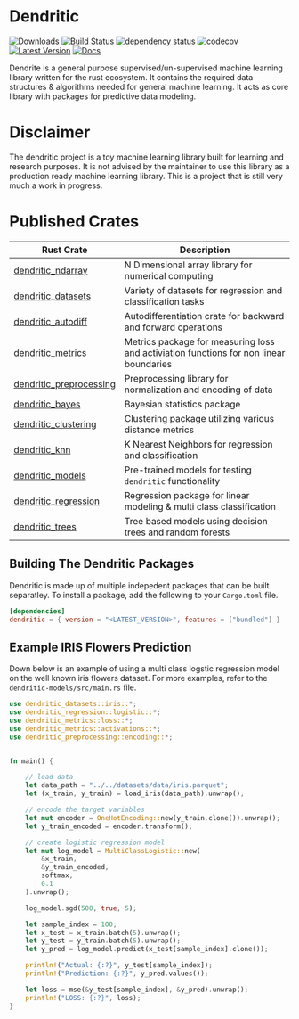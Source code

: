 # Dendritic
[![Downloads](https://img.shields.io/crates/d/dendritic)](https://img.shields.io/crates/d/dendritic)
[![Build Status](https://github.com/shaysingh818/Dendritic/actions/workflows/pipeline.yml/badge.svg)](https://github.com/shaysingh818/Dendritic/actions)
[![dependency status](https://deps.rs/repo/github/shaysingh818/Dendritic/status.svg)](https://deps.rs/repo/github/shaysingh818/Dendritic)
[![codecov](https://codecov.io/gh/shaysingh818/Dendritic/branch/main/graph/badge.svg?token=0xV88q8KU0)](https://codecov.io/gh/shaysingh818/Denritic)
[![Latest Version](https://img.shields.io/crates/v/dendritic.svg)](https://crates.io/crates/dendritic)
[![Docs](https://img.shields.io/badge/docs.rs-denritic-green)](https://docs.rs/dendritic)

Dendrite is a general purpose supervised/un-supervised machine learning library written for the rust ecosystem. It contains the required data structures & algorithms needed for general machine learning. It acts as core library with packages for predictive data modeling.

# Disclaimer
The dendritic project is a toy machine learning library built for learning and research purposes.
It is not advised by the maintainer to use this library as a production ready machine learning library.
This is a project that is still very much a work in progress.

# Published Crates

| Rust Crate                                                                  | Description                                                                            |
| --------------------------------------------------------------------------- | -------------------------------------------------------------------------------------- |
| [dendritic_ndarray](https://crates.io/crates/dendritic-ndarray)             | N Dimensional array library for numerical computing                                    |
| [dendritic_datasets](https://crates.io/crates/dendritic-datasets)           | Variety of datasets for regression and classification tasks                                            |
| [dendritic_autodiff](https://crates.io/crates/dendritic-autodiff)           | Autodifferentiation crate for backward and forward operations                          |
| [dendritic_metrics](https://crates.io/crates/dendritic-metrics)             | Metrics package for measuring loss and activiation functions for non linear boundaries |
| [dendritic_preprocessing](https://crates.io/crates/dendritic-preprocessing) | Preprocessing library for normalization and encoding of data                           |
| [dendritic_bayes](https://crates.io/crates/dendritic-bayes)                 | Bayesian statistics package                                                            |
| [dendritic_clustering](https://crates.io/crates/dendritic-clustering)       | Clustering package utilizing various distance metrics                                  |
| [dendritic_knn](https://crates.io/crates/dendritic-knn)                     | K Nearest Neighbors for regression and classification                                  |
| [dendritic_models](https://crates.io/crates/dendritic-models)                  | Pre-trained models for testing `dendritic` functionality                               |
| [dendritic_regression](https://crates.io/crates/dendritic-regression)       | Regression package for linear modeling & multi class classification                    |
| [dendritic_trees](https://crates.io/crates/dendritic-trees)                 | Tree based models using decision trees and random forests                              |

## Building The Dendritic Packages
Dendritic is made up of multiple indepedent packages that can be built separatley.
To install a package, add the following to your `Cargo.toml` file.

```toml
[dependencies]
dendritic = { version = "<LATEST_VERSION>", features = ["bundled"] }
```

## Example IRIS Flowers Prediction
Down below is an example of using a multi class logstic regression model on the well known iris flowers dataset.
For more examples, refer to the `dendritic-models/src/main.rs` file. 

```rust
use dendritic_datasets::iris::*;
use dendritic_regression::logistic::*;
use dendritic_metrics::loss::*;
use dendritic_metrics::activations::*;
use dendritic_preprocessing::encoding::*;


fn main() {

    // load data
    let data_path = "../../datasets/data/iris.parquet";
    let (x_train, y_train) = load_iris(data_path).unwrap();

    // encode the target variables
    let mut encoder = OneHotEncoding::new(y_train.clone()).unwrap();
    let y_train_encoded = encoder.transform();

    // create logistic regression model
    let mut log_model = MultiClassLogistic::new(
        &x_train,
        &y_train_encoded,
        softmax,
        0.1
    ).unwrap();

    log_model.sgd(500, true, 5);

    let sample_index = 100;
    let x_test = x_train.batch(5).unwrap();
    let y_test = y_train.batch(5).unwrap();
    let y_pred = log_model.predict(x_test[sample_index].clone());

    println!("Actual: {:?}", y_test[sample_index]);
    println!("Prediction: {:?}", y_pred.values());

    let loss = mse(&y_test[sample_index], &y_pred).unwrap(); 
    println!("LOSS: {:?}", loss);  
}
```




